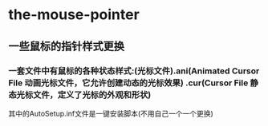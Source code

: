 # the-mouse-pointer
## 一些鼠标的指针样式更换
### 一套文件中有鼠标的各种状态样式:(光标文件).ani(Animated Cursor File 动画光标文件，它允许创建动态的光标效果) .cur(Cursor File 静态光标文件，定义了光标的外观和形状)
其中的AutoSetup.inf文件是一键安装脚本(不用自己一个一个更换)
